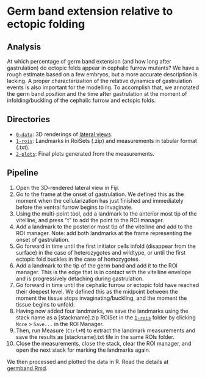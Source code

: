 # Germ band extension relative to ectopic folding

## Analysis

At which percentage of germ band extension (and how long after gastrulation) do ectopic folds appear in cephalic furrow mutants?
We have a rough estimate based on a few embryos, but a more accurate description is lacking.
A proper characterization of the relative dynamics of gastrulation events is also important for the modelling.
To accomplish that, we annotated the germ band position and the time after gastrulation at the moment of infolding/buckling of the cephalic furrow and ectopic folds.

## Directories

- [`0-data`](0-data): 3D renderings of [lateral views](../../0-data/lateral/README.md).
- [`1-rois`](1-rois): Landmarks in RoiSets (.zip) and measurements in tabular format (.txt).
- [`2-plots`](2-plots): Final plots generated from the measurements.

## Pipeline

1. Open the 3D-rendered lateral view in Fiji.
2. Go to the frame at the onset of gastrulation. We defined this as the moment when the cellularization has just finished and immediately before the ventral furrow begins to invaginate.
3. Using the multi-point tool, add a landmark to the anterior most tip of the vitelline, and press "t" to add the point to the ROI manager.
4. Add a landmark to the posterior most tip of the vitelline and add to the ROI manager. Note: add both landmarks at the frame representing the onset of gastrulation.
5. Go forward in time until the first initiator cells infold (disappear from the surface) in the case of heterozygotes and wildtype, or until the first ectopic fold buckles in the case of homozygotes.
6. Add a landmark to the tip of the germ band and add it to the ROI manager. This is the edge that is in contact with the vitelline envelope and is progressively detaching during gastrulation.
7. Go forward in time until the cephalic furrow or ectopic fold have reached their deepest level. We defined this as the midpoint between the moment the tissue stops invaginating/buckling, and the moment the tissue begins to unfold.
8. Having now added four landmarks, we save the landmarks using the stack name as a [stackname].zip ROISet in the [`1-rois`](./1-rois) folder by clicking `More` > `Save...` in the ROI Manager.
9. Then, run Measure (`Ctrl+M`) to extract the landmark measurements and save the results as [stackname].txt file in the same ROIs folder.
10. Close the measurements, close the stack, clear the ROI manager, and open the next stack for marking the landmarks again.

We then processed and plotted the data in R.
Read the details at [germband.Rmd](germband.Rmd).

